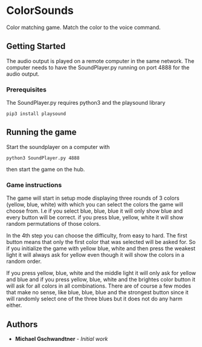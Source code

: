 # ColorSounds

Color matching game. Match the color to the voice command.

## Getting Started

The audio output is played on a remote computer in the same network. The computer needs to have the SoundPlayer.py running on port 4888 for the audio output.

### Prerequisites

The SoundPlayer.py requires python3 and the playsound library

```
pip3 install playsound
```

## Running the game

Start the soundplayer on a computer with

```
python3 SoundPlayer.py 4888
```

then start the game on the hub.

### Game instructions

The game will start in setup mode displaying three rounds of 3 colors (yellow, blue, white) with which you can select the colors the game will choose from.
I.e if you select blue, blue, blue it will only show blue and every button will be correct. if you press blue, yellow, white it will show random permutations of those colors.

In the 4th step you can choose the difficulty, from easy to hard. The first button means that only the first color that was selected will be asked for. So if you initialize the game with yellow  blue, white and then press the weakest light it will always ask for yellow even though it will show the colors in a random order.

If you press yellow, blue, white and the middle light it will only ask for yellow and blue and if you press yellow, blue, white and the brightes color button it will ask for all colors in all combinations. There are of course a few modes that make no sense, like blue, blue, blue and the strongest button since it will randomly select one of the three blues but it does not do any harm either.

## Authors

* **Michael Gschwandtner** - *Initial work* 


